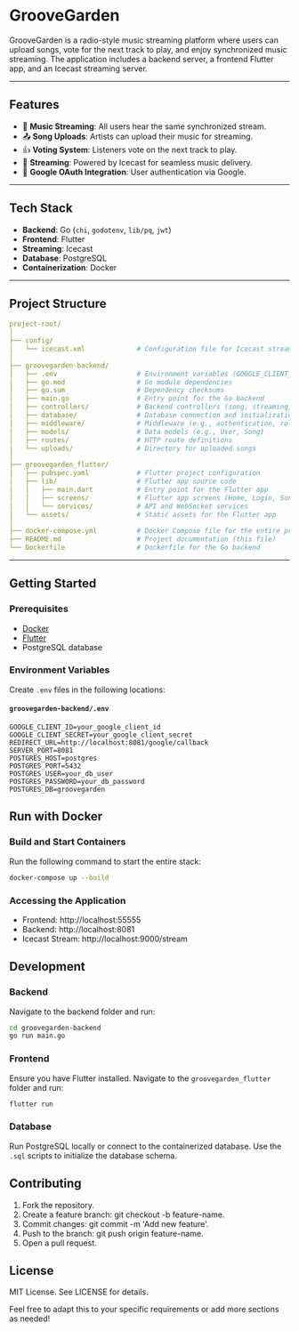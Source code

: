 # GrooveGarden

GrooveGarden is a radio-style music streaming platform where users can upload songs, vote for the next track to play, and enjoy synchronized music streaming. The application includes a backend server, a frontend Flutter app, and an Icecast streaming server.

---

## Features

- 🎵 **Music Streaming**: All users hear the same synchronized stream.
- 📤 **Song Uploads**: Artists can upload their music for streaming.
- 👍 **Voting System**: Listeners vote on the next track to play.
- 📡 **Streaming**: Powered by Icecast for seamless music delivery.
- 🔑 **Google OAuth Integration**: User authentication via Google.

---

## Tech Stack

- **Backend**: Go (`chi`, `godotenv`, `lib/pq`, `jwt`)
- **Frontend**: Flutter
- **Streaming**: Icecast
- **Database**: PostgreSQL
- **Containerization**: Docker

---

## Project Structure
```yaml
project-root/
│
├── config/
│   └── icecast.xml             # Configuration file for Icecast streaming server
│
├── groovegarden-backend/
│   ├── .env                    # Environment variables (GOOGLE_CLIENT_ID, SERVER_PORT, etc.)
│   ├── go.mod                  # Go module dependencies
│   ├── go.sum                  # Dependency checksums
│   ├── main.go                 # Entry point for the Go backend
│   ├── controllers/            # Backend controllers (song, streaming, auth, etc.)
│   ├── database/               # Database connection and initialization code
│   ├── middleware/             # Middleware (e.g., authentication, role checks)
│   ├── models/                 # Data models (e.g., User, Song)
│   ├── routes/                 # HTTP route definitions
│   └── uploads/                # Directory for uploaded songs
│
├── groovegarden_flutter/
│   ├── pubspec.yaml            # Flutter project configuration
│   ├── lib/                    # Flutter app source code
│   │   ├── main.dart           # Entry point for the Flutter app
│   │   ├── screens/            # Flutter app screens (Home, Login, Song Upload, etc.)
│   │   └── services/           # API and WebSocket services
│   └── assets/                 # Static assets for the Flutter app
│
├── docker-compose.yml          # Docker Compose file for the entire project
├── README.md                   # Project documentation (this file)
└── Dockerfile                  # Dockerfile for the Go backend
```

---

## Getting Started

### Prerequisites

- [Docker](https://www.docker.com/)
- [Flutter](https://flutter.dev/)
- PostgreSQL database

### Environment Variables

Create `.env` files in the following locations:

#### `groovegarden-backend/.env`
```env
GOOGLE_CLIENT_ID=your_google_client_id
GOOGLE_CLIENT_SECRET=your_google_client_secret
REDIRECT_URL=http://localhost:8081/google/callback
SERVER_PORT=8081
POSTGRES_HOST=postgres
POSTGRES_PORT=5432
POSTGRES_USER=your_db_user
POSTGRES_PASSWORD=your_db_password
POSTGRES_DB=groovegarden
```

## Run with Docker
### Build and Start Containers
Run the following command to start the entire stack:
```bash
docker-compose up --build
```

### Accessing the Application
- Frontend: http://localhost:55555
- Backend: http://localhost:8081
- Icecast Stream: http://localhost:9000/stream

## Development
### Backend
Navigate to the backend folder and run:

```bash
cd groovegarden-backend 
go run main.go
```
### Frontend
Ensure you have Flutter installed. Navigate to the `groovegarden_flutter` folder and run:

```bash
flutter run
```

### Database
Run PostgreSQL locally or connect to the containerized database. Use the `.sql` scripts to initialize the database schema.

## Contributing
1. Fork the repository.
2. Create a feature branch: git checkout -b feature-name.
3. Commit changes: git commit -m 'Add new feature'.
4. Push to the branch: git push origin feature-name.
5. Open a pull request.

## License
MIT License. See LICENSE for details.

Feel free to adapt this to your specific requirements or add more sections as needed!
